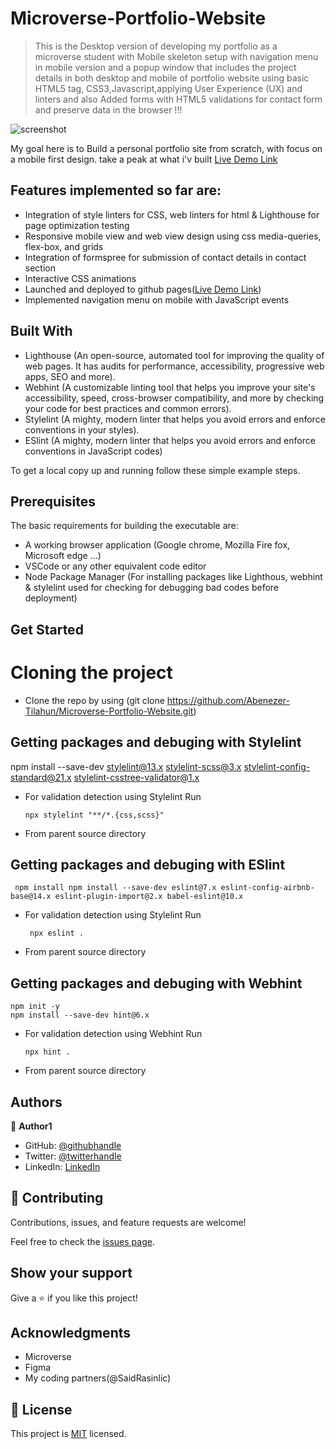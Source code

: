 
# Microverse-Portfolio-Website 

> This is the Desktop version  of developing my portfolio as a microverse student with Mobile skeleton setup with navigation menu in mobile version and a popup window that includes the project details in both desktop and mobile of portfolio website using basic HTML5 tag, CSS3,Javascript,applying User Experience (UX) and linters and also Added forms with HTML5 validations for contact form and preserve data in the browser !!!


 ![screenshot](images/project-screenshot.gif)

My goal here is to Build a personal portfolio site from scratch, with focus on a mobile first design. take a peak at what i'v built [Live Demo Link](https://abenezer-tilahun.github.io/Microverse-Portfolio-Website/)

## Features implemented so far are:

- Integration of style linters for CSS, web linters for html & Lighthouse for page optimization testing
- Responsive mobile view and web view design using css media-queries, flex-box, and grids
- Integration of formspree for submission of contact details in contact section
- Interactive CSS animations
- Launched and deployed to github pages([Live Demo Link](https://abenezer-tilahun.github.io/Microverse-Portfolio-Website/))
- Implemented navigation menu on mobile with JavaScript events

## Built With

- Lighthouse (An open-source, automated tool for improving the quality of web pages. It has audits for    performance, accessibility, progressive web apps, SEO and more).
- Webhint (A customizable linting tool that helps you improve your site's accessibility, speed, cross-browser compatibility, and more by checking your code for best practices and common errors).
- Stylelint (A mighty, modern linter that helps you avoid errors and enforce conventions in your styles).
- ESlint (A mighty, modern linter that helps you avoid errors and enforce conventions in JavaScript codes)

To get a local copy up and running follow these simple example steps.

## Prerequisites

The basic requirements for building the executable are:

- A working browser application (Google chrome, Mozilla Fire fox, Microsoft edge ...)
- VSCode or any other equivalent code editor
- Node Package Manager (For installing packages like Lighthous, webhint & stylelint used for checking for debugging bad codes before deployment)


## Get Started

# Cloning the project

- Clone the repo by using (git clone https://github.com/Abenezer-Tilahun/Microverse-Portfolio-Website.git)

## Getting packages and debuging with Stylelint

npm install --save-dev stylelint@13.x stylelint-scss@3.x stylelint-config-standard@21.x stylelint-csstree-validator@1.x

- For validation detection using Stylelint Run

      npx stylelint "**/*.{css,scss}"

- From parent source directory

## Getting packages and debuging with ESlint

     npm install npm install --save-dev eslint@7.x eslint-config-airbnb-base@14.x eslint-plugin-import@2.x babel-eslint@10.x

- For validation detection using Stylelint Run

       npx eslint .

- From parent source directory

## Getting packages and debuging with Webhint

    npm init -y
    npm install --save-dev hint@6.x

- For validation detection using Webhint Run

      npx hint .

- From parent source directory
## Authors

👤 **Author1**

- GitHub: [@githubhandle](https://github.com/Abenezer-Tilahun)
- Twitter: [@twitterhandle](https://twitter.com/AbenezerTilah11)
- LinkedIn: [LinkedIn](https://www.linkedin.com/in/abenezer-tilahun/)

## 🤝 Contributing

Contributions, issues, and feature requests are welcome!

Feel free to check the [issues page](../../issues/).


## Show your support

Give a ⭐️ if you like this project!


## Acknowledgments

- Microverse
- Figma
- My coding partners(@SaidRasinlic)


## 📝 License

This project is [MIT](./MIT.md) licensed.
